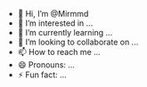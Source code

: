 - 👋 Hi, I’m @Mirmmd
- 👀 I’m interested in ...
- 🌱 I’m currently learning ...
- 💞️ I’m looking to collaborate on ...
- 📫 How to reach me ...
- 😄 Pronouns: ...
- ⚡ Fun fact: ...

<!---
Mirmmd/Mirmmd is a ✨ special ✨ repository because its `README.md` (this file) appears on your GitHub profile.
You can click the Preview link to take a look at your changes.
--->
